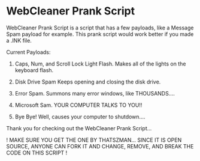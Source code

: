 # WebCleaner Prank Script

WebCleaner Prank Script is a script that has a few payloads, like a Message Spam payload for example. This prank script would work better if you made a .INK file.

Current Payloads:

1. Caps, Num, and Scroll Lock Light Flash.
  Makes all of the lights on the keyboard flash.
  
2. Disk Drive Spam
  Keeps opening and closing the disk drive.

3. Error Spam.
  Summons many error windows, like THOUSANDS....

4. Microsoft Sam.
  YOUR COMPUTER TALKS TO YOU!!
  
5. Bye Bye!
  Well, causes your computer to shutdown.... 


Thank you for checking out the WebCleaner Prank Script...

! MAKE SURE YOU GET THE ONE BY THATSZMAN... SINCE IT IS OPEN SOURCE, ANYONE CAN FORK IT AND CHANGE, REMOVE, AND BREAK THE CODE ON THIS SCRIPT !
